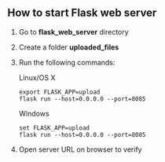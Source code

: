 ## How to start Flask web server

1. Go to **flask_web_server** directory
2. Create a folder **uploaded_files**
3. Run the following commands:

    Linux/OS X
    ```
    export FLASK_APP=upload
    flask run --host=0.0.0.0 --port=8085
    ```

    Windows
    ```
    set FLASK_APP=upload
    flask run --host=0.0.0.0 --port=8085
    ```
4. Open server URL on browser to verify